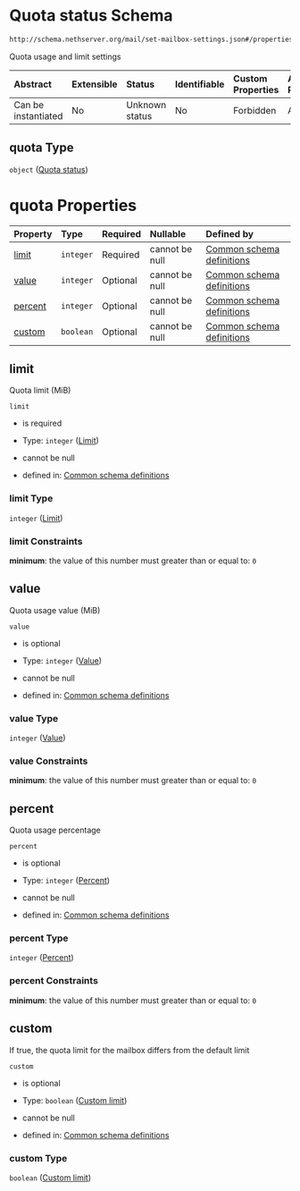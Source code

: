 # Quota status Schema

```txt
http://schema.nethserver.org/mail/set-mailbox-settings.json#/properties/quota
```

Quota usage and limit settings

| Abstract            | Extensible | Status         | Identifiable | Custom Properties | Additional Properties | Access Restrictions | Defined In                                                                           |
| :------------------ | :--------- | :------------- | :----------- | :---------------- | :-------------------- | :------------------ | :----------------------------------------------------------------------------------- |
| Can be instantiated | No         | Unknown status | No           | Forbidden         | Allowed               | none                | [set-mailbox-settings.json\*](mail/set-mailbox-settings.json "open original schema") |

## quota Type

`object` ([Quota status](mail-defs-quota-status.md))

# quota Properties

| Property            | Type      | Required | Nullable       | Defined by                                                                                                                                                    |
| :------------------ | :-------- | :------- | :------------- | :------------------------------------------------------------------------------------------------------------------------------------------------------------ |
| [limit](#limit)     | `integer` | Required | cannot be null | [Common schema definitions](mail-defs-quota-status-properties-limit.md "http://schema.nethserver.org/mail.json#/$defs/quota-status/properties/limit")         |
| [value](#value)     | `integer` | Optional | cannot be null | [Common schema definitions](mail-defs-quota-status-properties-value.md "http://schema.nethserver.org/mail.json#/$defs/quota-status/properties/value")         |
| [percent](#percent) | `integer` | Optional | cannot be null | [Common schema definitions](mail-defs-quota-status-properties-percent.md "http://schema.nethserver.org/mail.json#/$defs/quota-status/properties/percent")     |
| [custom](#custom)   | `boolean` | Optional | cannot be null | [Common schema definitions](mail-defs-quota-status-properties-custom-limit.md "http://schema.nethserver.org/mail.json#/$defs/quota-status/properties/custom") |

## limit

Quota limit (MiB)

`limit`

*   is required

*   Type: `integer` ([Limit](mail-defs-quota-status-properties-limit.md))

*   cannot be null

*   defined in: [Common schema definitions](mail-defs-quota-status-properties-limit.md "http://schema.nethserver.org/mail.json#/$defs/quota-status/properties/limit")

### limit Type

`integer` ([Limit](mail-defs-quota-status-properties-limit.md))

### limit Constraints

**minimum**: the value of this number must greater than or equal to: `0`

## value

Quota usage value (MiB)

`value`

*   is optional

*   Type: `integer` ([Value](mail-defs-quota-status-properties-value.md))

*   cannot be null

*   defined in: [Common schema definitions](mail-defs-quota-status-properties-value.md "http://schema.nethserver.org/mail.json#/$defs/quota-status/properties/value")

### value Type

`integer` ([Value](mail-defs-quota-status-properties-value.md))

### value Constraints

**minimum**: the value of this number must greater than or equal to: `0`

## percent

Quota usage percentage

`percent`

*   is optional

*   Type: `integer` ([Percent](mail-defs-quota-status-properties-percent.md))

*   cannot be null

*   defined in: [Common schema definitions](mail-defs-quota-status-properties-percent.md "http://schema.nethserver.org/mail.json#/$defs/quota-status/properties/percent")

### percent Type

`integer` ([Percent](mail-defs-quota-status-properties-percent.md))

### percent Constraints

**minimum**: the value of this number must greater than or equal to: `0`

## custom

If true, the quota limit for the mailbox differs from the default limit

`custom`

*   is optional

*   Type: `boolean` ([Custom limit](mail-defs-quota-status-properties-custom-limit.md))

*   cannot be null

*   defined in: [Common schema definitions](mail-defs-quota-status-properties-custom-limit.md "http://schema.nethserver.org/mail.json#/$defs/quota-status/properties/custom")

### custom Type

`boolean` ([Custom limit](mail-defs-quota-status-properties-custom-limit.md))
